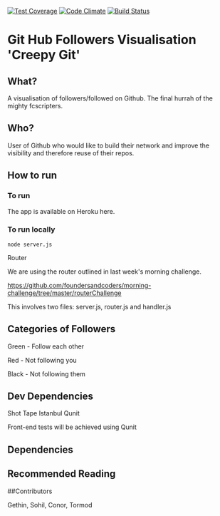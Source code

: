 [![Test Coverage](https://codeclimate.com/github/fcscripters/creepygit/badges/coverage.svg)](https://codeclimate.com/github/fcscripters/creepygit/coverage)
[![Code Climate](https://codeclimate.com/github/fcscripters/creepygit/badges/gpa.svg)](https://codeclimate.com/github/fcscripters/creepygit)
[![Build Status](https://travis-ci.org/fcscripters/creepygit.svg)](https://travis-ci.org/fcscripters/creepygit)

# Git Hub Followers Visualisation 'Creepy Git'

## What?

A visualisation of followers/followed on Github. The final hurrah of the mighty fcscripters.

## Who?

User of Github who would like to build their network and improve the visibility and therefore reuse of their repos.

## How to run

### To run

The app is available on Heroku here.

### To run locally
```
node server.js
```
Router

We are using the router outlined in last week's morning challenge.

https://github.com/foundersandcoders/morning-challenge/tree/master/routerChallenge

This involves two files: server.js, router.js and handler.js

## Categories of Followers

Green - Follow each other

Red - Not following you

Black - Not following them

## Dev Dependencies

Shot
Tape
Istanbul
Qunit

Front-end tests will be achieved using Qunit

## Dependencies


## Recommended Reading

##Contributors

Gethin, Sohil, Conor, Tormod
